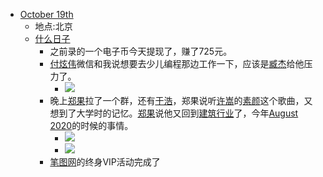 - [October 19th](<October 19th.md>)
    - 地点:北京
    - [什么日子](<什么日子.md>)
        - 之前录的一个电子币今天提现了，赚了725元。
        - [付炫伟](<付炫伟.md>)微信和我说想要去少儿编程那边工作一下，应该是[臧杰](<臧杰.md>)给他压力了。
            - ![](https://firebasestorage.googleapis.com/v0/b/firescript-577a2.appspot.com/o/imgs%2Fapp%2Flxyer%2FTiwdkVoO7e.png?alt=media&token=087fa66b-a1cf-487d-830e-600df67ba8b1)
        - 晚上[郑果](<郑果.md>)拉了一个群，还有[于浩](<于浩.md>)，郑果说听[许嵩](<许嵩.md>)的[素颜](<素颜.md>)这个歌曲，又想到了大学时的记忆。[郑果](<郑果.md>)说他又回到[建筑行业](<建筑行业.md>)了，今年[August  2020](<August  2020.md>)的时候的事情。
            - ![](https://firebasestorage.googleapis.com/v0/b/firescript-577a2.appspot.com/o/imgs%2Fapp%2Flxyer%2FaYog_zF8ke.png?alt=media&token=f496f915-7c20-4612-a9f6-524b45dec104)
            - ![](https://firebasestorage.googleapis.com/v0/b/firescript-577a2.appspot.com/o/imgs%2Fapp%2Flxyer%2FVuFmMcmEHS.png?alt=media&token=e8e3af2a-ce63-40fc-a26c-bb9ddb7acd3e)
        - [笔图网](<笔图网.md>)的终身VIP活动完成了
